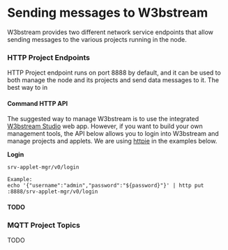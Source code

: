 # Sending messages to W3bstream

W3bstream provides two different network service endpoints that allow sending messages to the various projects running in the node.

### HTTP Project Endpoints

HTTP Project endpoint runs on port 8888 by default, and it can be used to both manage the node and its projects and send data messages to it. The best way to in

#### Command HTTP API

The suggested way to manage W3bstream is to use the integrated [W3bstream Studio](../get-started/w3bstream-studio.md) web app. However, if you want to build your own management tools, the API below allows you to login into W3bstream and manage projects and applets. We are using [httpie](https://httpie.io) in the examples below.

**Login**

```
srv-applet-mgr/v0/login

Example:
echo '{"username":"admin","password":"${password}"}' | http put :8888/srv-applet-mgr/v0/login
```

#### TODO

### MQTT Project Topics

TODO
